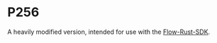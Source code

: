 # P256

A heavily modified version, intended for use with the [Flow-Rust-SDK](https://github.com/MarshallBelles/flow-rust-sdk).